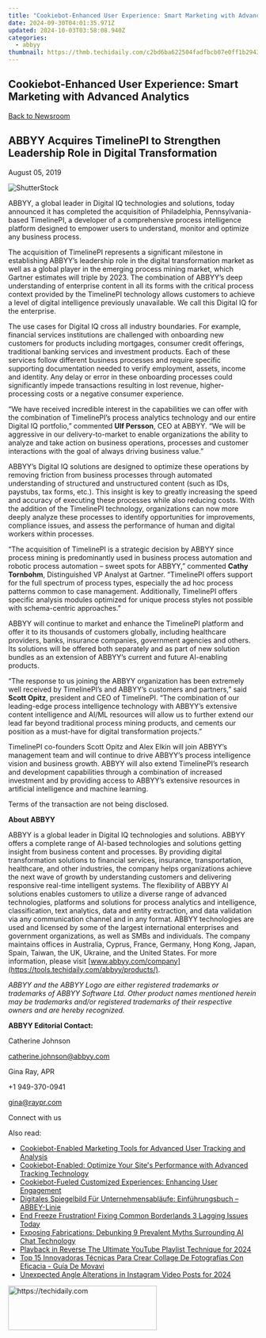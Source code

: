 ```yaml
---
title: "Cookiebot-Enhanced User Experience: Smart Marketing with Advanced Analytics"
date: 2024-09-30T04:01:35.971Z
updated: 2024-10-03T03:58:08.940Z
categories:
  - abbyy
thumbnail: https://thmb.techidaily.com/c2bd6ba622504fadfbcb07e0ff1b2943eed89d4f17cad9fcf863c9fe9218bf46.jpg
---
```


## Cookiebot-Enhanced User Experience: Smart Marketing with Advanced Analytics

[Back to Newsroom](https://tools.techidaily.com/abbyy/products/)

## ABBYY Acquires TimelinePI to Strengthen Leadership Role in Digital Transformation

August 05, 2019

![ShutterStock](https://content.abbyy.com/-/media/project/abbyy/abbyy/branchtemplates/shutterstock_1272462163_1296-x-729.jpg?h=729&iar=0&w=1296)

  
ABBYY, a global leader in Digital IQ technologies and solutions, today announced it has completed the acquisition of Philadelphia, Pennsylvania-based TimelinePI, a developer of a comprehensive process intelligence platform designed to empower users to understand, monitor and optimize any business process.

The acquisition of TimelinePI represents a significant milestone in establishing ABBYY’s leadership role in the digital transformation market as well as a global player in the emerging process mining market, which Gartner estimates will triple by 2023\. The combination of ABBYY’s deep understanding of enterprise content in all its forms with the critical process context provided by the TimelinePI technology allows customers to achieve a level of digital intelligence previously unavailable. We call this Digital IQ for the enterprise.

The use cases for Digital IQ cross all industry boundaries. For example, financial services institutions are challenged with onboarding new customers for products including mortgages, consumer credit offerings, traditional banking services and investment products. Each of these services follow different business processes and require specific supporting documentation needed to verify employment, assets, income and identity. Any delay or error in these onboarding processes could significantly impede transactions resulting in lost revenue, higher-processing costs or a negative consumer experience.

“We have received incredible interest in the capabilities we can offer with the combination of TimelinePI’s process analytics technology and our entire Digital IQ portfolio,” commented **Ulf Persson**, CEO at ABBYY. “We will be aggressive in our delivery-to-market to enable organizations the ability to analyze and take action on business operations, processes and customer interactions with the goal of always driving business value.”

ABBYY’s Digital IQ solutions are designed to optimize these operations by removing friction from business processes through automated understanding of structured and unstructured content (such as IDs, paystubs, tax forms, etc.). This insight is key to greatly increasing the speed and accuracy of executing these processes while also reducing costs. With the addition of the TimelinePI technology, organizations can now more deeply analyze these processes to identify opportunities for improvements, compliance issues, and assess the performance of human and digital workers within processes.

“The acquisition of TimelinePI is a strategic decision by ABBYY since process mining is predominantly used in business process automation and robotic process automation – sweet spots for ABBYY,” commented **Cathy Tornbohm**, Distinguished VP Analyst at Gartner. “TimelinePI offers support for the full spectrum of process types, especially the ad hoc process patterns common to case management. Additionally, TimelinePI offers specific analysis modules optimized for unique process styles not possible with schema-centric approaches.”

ABBYY will continue to market and enhance the TimelinePI platform and offer it to its thousands of customers globally, including healthcare providers, banks, insurance companies, government agencies and others. Its solutions will be offered both separately and as part of new solution bundles as an extension of ABBYY’s current and future AI-enabling products.

“The response to us joining the ABBYY organization has been extremely well received by TimelinePI’s and ABBYY’s customers and partners,” said **Scott Opitz**, president and CEO of TimelinePI. “The combination of our leading-edge process intelligence technology with ABBYY’s extensive content intelligence and AI/ML resources will allow us to further extend our lead far beyond traditional process mining products, and cements our position as a must-have for digital transformation projects.”

TimelinePI co-founders Scott Opitz and Alex Elkin will join ABBYY’s management team and will continue to drive ABBYY’s process intelligence vision and business growth. ABBYY will also extend TimelinePI’s research and development capabilities through a combination of increased investment and by providing access to ABBYY’s extensive resources in artificial intelligence and machine learning.

Terms of the transaction are not being disclosed.

  
**About ABBYY**

ABBYY is a global leader in Digital IQ technologies and solutions. ABBYY offers a complete range of AI-based technologies and solutions getting insight from business content and processes. By providing digital transformation solutions to financial services, insurance, transportation, healthcare, and other industries, the company helps organizations achieve the next wave of growth by understanding customers and delivering responsive real-time intelligent systems. The flexibility of ABBYY AI solutions enables customers to utilize a diverse range of advanced technologies, platforms and solutions for process analytics and intelligence, classification, text analytics, data and entity extraction, and data validation via any communication channel and in any format. ABBYY technologies are used and licensed by some of the largest international enterprises and government organizations, as well as SMBs and individuals. The company maintains offices in Australia, Cyprus, France, Germany, Hong Kong, Japan, Spain, Taiwan, the UK, Ukraine, and the United States. For more information, please visit [www.abbyy.com/company](https://tools.techidaily.com/abbyy/products/).

_ABBYY and the ABBYY Logo are either registered trademarks or trademarks of ABBYY Software Ltd. Other product names mentioned herein may be trademarks and/or registered trademarks of their respective owners and are hereby recognized._

**ABBYY Editorial Contact:**

Catherine Johnson

catherine.johnson@abbyy.com

  
Gina Ray, APR

+1 949-370-0941

gina@raypr.com

Connect with us

<ins class="adsbygoogle"
     style="display:block"
     data-ad-format="autorelaxed"
     data-ad-client="ca-pub-7571918770474297"
     data-ad-slot="1223367746"></ins>

<ins class="adsbygoogle"
     style="display:block"
     data-ad-client="ca-pub-7571918770474297"
     data-ad-slot="8358498916"
     data-ad-format="auto"
     data-full-width-responsive="true"></ins>

<span class="atpl-alsoreadstyle">Also read:</span>
<div><ul>
<li><a href="https://solve-manuals.techidaily.com/cookiebot-enabled-marketing-tools-for-advanced-user-tracking-and-analysis/"><u>Cookiebot-Enabled Marketing Tools for Advanced User Tracking and Analysis</u></a></li>
<li><a href="https://solve-manuals.techidaily.com/cookiebot-enabled-optimize-your-sites-performance-with-advanced-tracking-technology/"><u>Cookiebot-Enabled: Optimize Your Site's Performance with Advanced Tracking Technology</u></a></li>
<li><a href="https://solve-manuals.techidaily.com/cookiebot-fueled-customized-experiences-enhancing-user-engagement/"><u>Cookiebot-Fueled Customized Experiences: Enhancing User Engagement</u></a></li>
<li><a href="https://solve-manuals.techidaily.com/digitales-spiegelbild-fur-unternehmensablaufe-einfuhrungsbuch-abbey-linie/"><u>Digitales Spiegelbild Für Unternehmensabläufe: Einführungsbuch – ABBEY-Linie</u></a></li>
<li><a href="https://win-solutions.techidaily.com/end-freeze-frustration-fixing-common-borderlands-3-lagging-issues-today/"><u>End Freeze Frustration! Fixing Common Borderlands 3 Lagging Issues Today</u></a></li>
<li><a href="https://tech-hub.techidaily.com/exposing-fabrications-debunking-9-prevalent-myths-surrounding-ai-chat-technology/"><u>Exposing Fabrications: Debunking 9 Prevalent Myths Surrounding AI Chat Technology</u></a></li>
<li><a href="https://youtube-webster.techidaily.com/ack-in-reverse-the-ultimate-youtube-playlist-technique-for-2024/"><u>Playback in Reverse The Ultimate YouTube Playlist Technique for 2024</u></a></li>
<li><a href="https://win11-tips.techidaily.com/top-15-innovadoras-tecnicas-para-crear-collage-de-fotografias-con-eficacia-guia-de-movavi/"><u>Top 15 Innovadoras Técnicas Para Crear Collage De Fotografías Con Eficacia - Guía De Movavi</u></a></li>
<li><a href="https://some-skills.techidaily.com/unexpected-angle-alterations-in-instagram-video-posts-for-2024/"><u>Unexpected Angle Alterations in Instagram Video Posts for 2024</u></a></li>
</ul></div>

<!-- affiliate ads begin -->
<a href="https://aligracehair.sjv.io/c/5597632/1975802/19272" target="_top" id="1975802">
  <img src="//a.impactradius-go.com/display-ad/19272-1975802" border="0" alt="https://techidaily.com" width="300" height="90"/>
</a>
<img height="0" width="0" src="https://aligracehair.sjv.io/i/5597632/1975802/19272" style="position:absolute;visibility:hidden;" border="0" />
<!-- affiliate ads end -->

